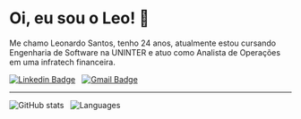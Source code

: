 # Oi, eu sou o Leo! 🦁
Me chamo Leonardo Santos, tenho 24 anos, atualmente estou cursando Engenharia de Software na UNINTER e atuo como Analista de Operações em uma infratech financeira.

[![Linkedin Badge](https://custom-icon-badges.demolab.com/badge/Linkedin-blue?style=&logoColor=white&logo=linkedin)](https://www.linkedin.com/in/leosantosre)
&nbsp;
[![Gmail Badge](https://custom-icon-badges.demolab.com/badge/leosantosre@gmail.com-EA4335?style=&logoColor=white&logo=gmail)](mailto:leosantosre@gmail.com)

---

![GitHub stats](https://github-readme-stats.vercel.app/api?username=leosantosre&show_icons=true&theme=dracula&locale=pt-br&custom_title=Estatísticas&count_private=true&include_all_commits=true&card_width=200)
&nbsp;
![Languages](https://github-readme-stats.vercel.app/api/top-langs/?username=leosantosre&theme=dracula&layout=compact&custom_title=Tecnologias%20utilizadas&langs_count=9&card_width=250)
